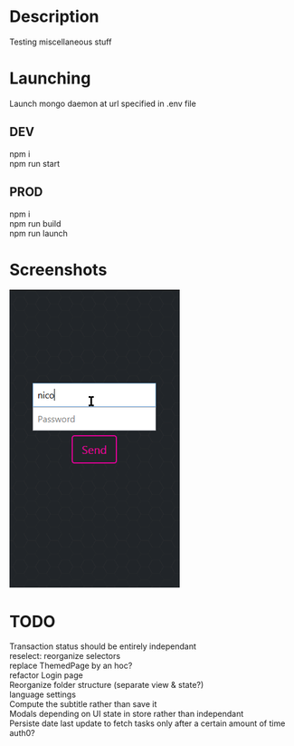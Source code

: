 # Description
Testing miscellaneous stuff

# Launching
Launch mongo daemon at url specified in .env file

## DEV
npm i<br/>
npm run start

## PROD
npm i<br/>
npm run build<br/>
npm run launch

# Screenshots
![alt text](/docs/test.gif)

# TODO
Transaction status should be entirely independant<br/>
reselect: reorganize selectors<br/>
replace ThemedPage by an hoc?<br/>
refactor Login page<br/>
Reorganize folder structure (separate view & state?)<br/>
language settings<br/>
Compute the subtitle rather than save it<br/>
Modals depending on UI state in store rather than independant<br/>
Persiste date last update to fetch tasks only after a certain amount of time<br/>
auth0?